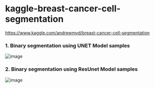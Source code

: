 # kaggle-breast-cancer-cell-segmentation
https://www.kaggle.com/andrewmvd/breast-cancer-cell-segmentation

### 1. Binary segmentation using UNET Model samples
![image](https://user-images.githubusercontent.com/12041019/142720993-9bdb3b15-c8bf-4f46-b156-2596c301e787.png)

### 2. Binary segmentation using ResUnet Model samples
![image](https://user-images.githubusercontent.com/12041019/142720959-0632e7f7-9c34-47d9-b989-502c99af2b2c.png)
